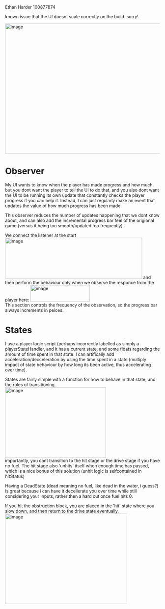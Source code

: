 Ethan Harder 100877874


known issue that the UI doesnt scale correctly on the build. sorry!

<img width="751" height="424" alt="image" src="https://github.com/user-attachments/assets/c59e7283-db20-49db-b1bd-17d6baa901e3" />

# Observer

My UI wants to know when the player has made progress and how much. but you dont want the player to tell the UI to do that, and you also dont want the UI to be running its own update that constantly checks the player progress if you can help it. Instead, I can just regularly make an event that updates the value of how much progress has been made.

This observer reduces the number of updates happening that we dont know about, and can also add the incremental progress bar feel of the origional game (versus it being too smooth/updated too frequently).

We connect the listener at the start
<img width="446" height="134" alt="image" src="https://github.com/user-attachments/assets/8a2d3e39-f146-44d8-bf77-d5791145021d" />
and then perform the behaviour only when we observe the responce from the player here:  <img width="194" height="53" alt="image" src="https://github.com/user-attachments/assets/48e76f79-9700-4fd1-944e-94996d91264d" />  
This section controls the frequency of the observation, so the progress bar always increments in peices.


# States
I use a player logic script (perhaps incorrectly labelled as simply a playerStateHandler, and it has a current state, and some floats regarding the amount of time spent in that state. I can artifically add acceleration/decceleration by using the time spent in a state (multiply impact of state behaviour by how long its been active, thus accelerating over time).

States are fairly simple with a function for how to behave in that state, and the rules of transitioning.  
<img width="328" height="230" alt="image" src="https://github.com/user-attachments/assets/3108a4e6-9fd2-44f7-ac5b-a3ce419dd9ba" />  
importantly, you cant transition to the hit stage or the drive stage if you have no fuel. The hit stage also 'unhits' itself when enough time has passed, which is a nice bonus of this solution (unhit logic is selfcontained in hitStatus)

Having a DeadState (dead meaning no fuel, like dead in the water, i guess?)  is great because i can have it decellerate you over time while still considering your inputs, rather then a hard cut once fuel hits 0.
  
  
If you hit the obstruction block, you are placed in the 'hit' state where you slow down, and then return to the drive state eventually.
<img width="397" height="294" alt="image" src="https://github.com/user-attachments/assets/3e918baf-8b45-4fc4-8732-49a58f0c1329" />



